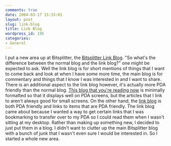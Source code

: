 ```yaml
---
comments: true
date: 2004-03-17 15:33:01
layout: post
slug: link-blog
title: Link Blog
wordpress_id: 195
categories:
- General
---
```


I put a new area up at Bitsplitter, the [Bitsplitter Link Blog](http://www.bitsplitter.net/linkblog/). "So what's the difference between the normal blog and the link blog?" one might be expected to ask. Well the link blog is for short mentions of things that I want to come back and look at when I have some more time, the main blog is for commentary and things that I know I was interested in and I want to share. There is an additional aspect to the link blog however, it's actually more PDA friendly than the normal blog. [This blog that you're reading now](http://www.bitsplitter.net/blog/) is minimally formatted so that it displays well on PDA screens, but the articles that I link to aren't always good for small screens. On the other hand, the [link blog](http://www.bitsplitter.net/linkblog/) is both PDA friendly and links to items that are PDA friendly. The link blog came about because I wanted a way to get certain links that I was bookmarking to transfer over to my PDA so I could read them when I wasn't sitting at my desktop. Rather than making up something new, I decided to just put them in a blog. I didn't want to clutter up the main Bitsplitter blog with a bunch of junk that I wasn't even sure I would be interested in. So I started a whole new area.
